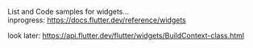 List and Code samples for widgets...    
inprogress: https://docs.flutter.dev/reference/widgets


look later: https://api.flutter.dev/flutter/widgets/BuildContext-class.html
